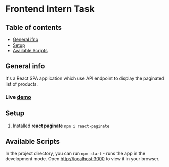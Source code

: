 # Frontend Intern Task

## Table of contents
* [General ifno](#general-info)
* [Setup](#setup)
* [Available Scripts](#available-scripts)

## General info
It's a React SPA application which use API endpoint to display the paginated list of products.

### Live [demo](https://wiktorkoscielny.github.io/react-recruitment-task/)

## Setup

1. Installed __react paginate__ `npm i react-paginate`

## Available Scripts


In the project directory, you can run `npm start` - runs the app in the development mode.
Open [http://localhost:3000](http://localhost:3000) to view it in your browser.

